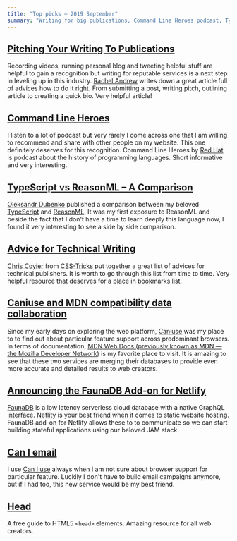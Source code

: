 ```yaml
---
title: "Top picks — 2019 September"
summary: "Writing for big publications, Command Line Heroes podcast, TypeScript vs ReasonML, Can I use merges with MDN, FaunaDB on Netlify, great guide to HTML5 `<head>` elements and more…"
---
```


## [Pitching Your Writing To Publications](https://www.smashingmagazine.com/2019/08/pitching-writing-publications/)

Recording videos, running personal blog and tweeting helpful stuff are helpful to gain a recognition but writing for reputable services is a next step in leveling up in this industry. [Rachel Andrew](https://twitter.com/rachelandrew) writes down a great article full of advices how to do it right. From submitting a post, writing pitch, outlining article to creating a quick bio. Very helpful article!

## [Command Line Heroes](https://www.redhat.com/en/command-line-heroes)

I listen to a lot of podcast but very rarely I come across one that I am willing to recommend and share with other people on my website. This one definitely deserves for this recognition. Command Line Heroes by [Red Hat](https://www.redhat.com/) is podcast about the history of programming languages. Short informative and very interesting.

## [TypeScript vs ReasonML – A Comparison](https://blog.dubenko.dev/typescript-vs-reason/)

[Oleksandr Dubenko](https://twitter.com/dubenko_) published a comparison between my beloved [TypeScript](https://www.typescriptlang.org/) and [ReasonML](https://reasonml.github.io/). It was my first exposure to ReasonML and beside the fact that I don't have a time to learn deeply this language now, I found it very interesting to see a side by side comparison.

## [Advice for Technical Writing](https://css-tricks.com/advice-for-technical-writing/)

[Chris Coyier](https://twitter.com/chriscoyier) from [CSS-Tricks](https://twitter.com/css) put together a great list of advices for technical publishers. It is worth to go through this list from time to time. Very helpful resource that deserves for a place in bookmarks list.

## [Caniuse and MDN compatibility data collaboration](https://hacks.mozilla.org/2019/09/caniuse-and-mdn-compat-data-collaboration/)

Since my early days on exploring the web platform, [Caniuse](https://caniuse.com/) was my place to to find out about particular feature support across predominant browsers. In terms of documentation, [MDN Web Docs (previously known as MDN — the Mozilla Developer Network)](https://developer.mozilla.org) is my favorite place to visit. It is amazing to see that these two services are merging their databases to provide even more accurate and detailed results to web creators. 

## [Announcing the FaunaDB Add-on for Netlify](https://www.netlify.com/blog/2019/09/10/announcing-the-faunadb-add-on-for-netlify/)

[FaunaDB](https://fauna.com) is a low latency serverless cloud database with a native GraphQL interface. [Neflity](https://www.netlify.com) is your best friend when it comes to static website hosting. FaunaDB add-on for Netlify allows these to to communicate so we can start building stateful applications using our beloved JAM stack.

## [Can I email](https://www.caniemail.com)

I use [Can I use](https://caniuse.com) always when I am not sure about browser support for particular feature. Luckily I don't have to build email campaigns anymore, but if I had too, this new service would be my best friend.

## [Head](https://htmlhead.dev)

A free guide to HTML5 `<head>` elements. Amazing resource for all web creators.

